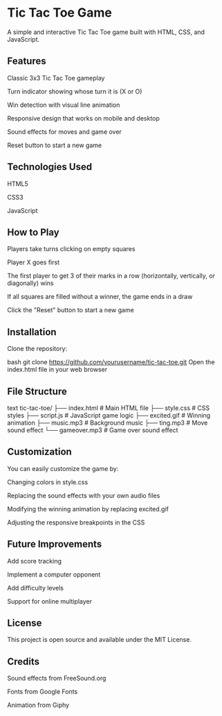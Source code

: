 # Tic Tac Toe Game
A simple and interactive Tic Tac Toe game built with HTML, CSS, and JavaScript.

## Features
Classic 3x3 Tic Tac Toe gameplay

Turn indicator showing whose turn it is (X or O)

Win detection with visual line animation

Responsive design that works on mobile and desktop

Sound effects for moves and game over

Reset button to start a new game

## Technologies Used
HTML5

CSS3

JavaScript

## How to Play
Players take turns clicking on empty squares

Player X goes first

The first player to get 3 of their marks in a row (horizontally, vertically, or diagonally) wins

If all squares are filled without a winner, the game ends in a draw

Click the "Reset" button to start a new game

## Installation
Clone the repository:

bash
git clone https://github.com/yourusername/tic-tac-toe.git
Open the index.html file in your web browser

## File Structure
text
tic-tac-toe/
├── index.html          # Main HTML file
├── style.css           # CSS styles
├── script.js           # JavaScript game logic
├── excited.gif         # Winning animation
├── music.mp3           # Background music
├── ting.mp3            # Move sound effect
└── gameover.mp3        # Game over sound effect

## Customization
You can easily customize the game by:

Changing colors in style.css

Replacing the sound effects with your own audio files

Modifying the winning animation by replacing excited.gif

Adjusting the responsive breakpoints in the CSS

## Future Improvements
Add score tracking

Implement a computer opponent

Add difficulty levels

Support for online multiplayer

## License
This project is open source and available under the MIT License.

## Credits
Sound effects from FreeSound.org

Fonts from Google Fonts

Animation from Giphy

